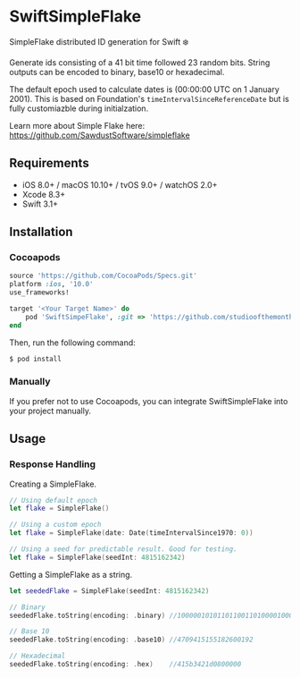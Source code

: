 # SwiftSimpleFlake
SimpleFlake distributed ID generation for Swift ❄️

Generate ids consisting of a 41 bit time followed 23 random bits. String outputs can be encoded to binary, base10 or hexadecimal.

The default epoch used to calculate dates is (00:00:00 UTC on 1 January 2001). This is based on Foundation's `timeIntervalSinceReferenceDate` but is fully customiazble during initialzation.

Learn more about Simple Flake here: https://github.com/SawdustSoftware/simpleflake

## Requirements

- iOS 8.0+ / macOS 10.10+ / tvOS 9.0+ / watchOS 2.0+
- Xcode 8.3+
- Swift 3.1+

## Installation

### Cocoapods

```ruby
source 'https://github.com/CocoaPods/Specs.git'
platform :ios, '10.0'
use_frameworks!

target '<Your Target Name>' do
    pod 'SwiftSimpeFlake', :git => 'https://github.com/studioofthemonth/SwiftSimpleFlake.git'
end
```

Then, run the following command:

```bash
$ pod install
```

### Manually

If you prefer not to use Cocoapods, you can integrate SwiftSimpleFlake into your project manually.

## Usage

### Response Handling

Creating a SimpleFlake.

```swift
// Using default epoch
let flake = SimpleFlake()

// Using a custom epoch
let flake = SimpleFlake(date: Date(timeIntervalSince1970: 0))

// Using a seed for predictable result. Good for testing.
let flake = SimpleFlake(seedInt: 4815162342)
```

Getting a SimpleFlake as a string.

```swift
let seededFlake = SimpleFlake(seedInt: 4815162342)

// Binary
seededFlake.toString(encoding: .binary) //100000101011011001101000010000111010000100000000000000000000000"

// Base 10
seededFlake.toString(encoding: .base10) //4709415155182600192

// Hexadecimal
seededFlake.toString(encoding: .hex)    //415b3421d0800000
```
